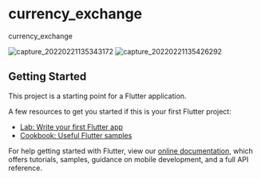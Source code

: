 # currency_exchange

currency_exchange

![capture_20220221135343172](https://user-images.githubusercontent.com/73315485/154950985-7fabf6f5-5c06-407d-9b67-902577372543.png)
![capture_20220221135426292](https://user-images.githubusercontent.com/73315485/154951019-f1d965af-23f4-48e1-883c-df6a759f4dde.png)

## Getting Started

This project is a starting point for a Flutter application.

A few resources to get you started if this is your first Flutter project:

- [Lab: Write your first Flutter app](https://flutter.dev/docs/get-started/codelab)
- [Cookbook: Useful Flutter samples](https://flutter.dev/docs/cookbook)

For help getting started with Flutter, view our
[online documentation](https://flutter.dev/docs), which offers tutorials,
samples, guidance on mobile development, and a full API reference.
